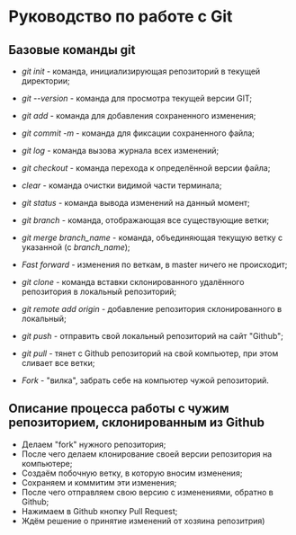 # Руководство по работе с Git

## Базовые команды git

* *git init* - команда, инициализирующая репозиторий в текущей директории;

* *git --version* - команда для просмотра текущей версии GIT;

* *git add* - команда для добавления сохраненного изменения;

* *git commit -m* - команда для фиксации сохраненного файла;

* *git log* - команда вызова журнала всех изменений;

* *git checkout* - команда перехода к определённой версии файла;

* *clear* - команда очистки видимой части терминала;

* *git status* - команда вывода изменений на данный момент;

* *git branch* - команда, отображающая все существующие ветки;

* *git merge branch_name* - команда, объединяющая текущую ветку с указанной (с *branch_name*);

* _Fast forward_ - изменения по веткам, в master ничего не происходит;

* *git clone* - команда вставки склонированного удалённого репозитория в локальный репозиторий;

* *git remote add origin* - добавление репозитория склонированного в локальный;

* *git push* - отправить свой локальный репозиторий на сайт "Github";

* *git pull* - тянет с Github репозиторий на свой компьютер, при этом сливает все ветки;

* *Fork* - "вилка", забрать себе на компьютер чужой репозиторий.

## Описание процесса работы с чужим репозиторием, склонированным из Github

* Делаем "fork" нужного репозитория;
* После чего делаем клонирование своей версии репозитория на компьютере;
* Создаём побочную ветку, в которую вносим изменения;
* Сохраняем и коммитим эти изменения;
* После чего отправляем свою версию с изменениями, обратно в Github;
* Нажимаем в Github кнопку Pull Request;
* Ждём решение о принятие изменений от хозяина репозитрия)
